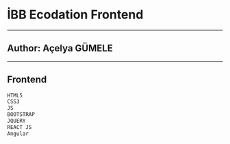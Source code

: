 # İBB Ecodation Frontend
-----------
## Author: Açelya GÜMELE

-----------
## Frontend
```sh
HTML5
CSS3
JS
BOOTSTRAP
JQUERY
REACT JS
Angular

